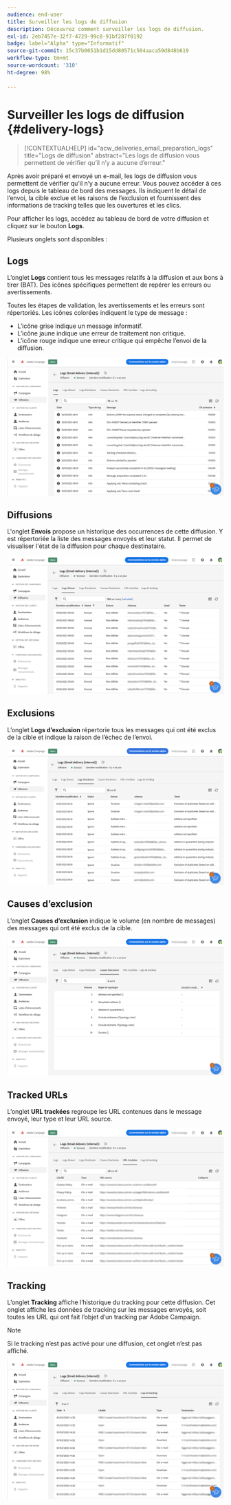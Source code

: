 ```yaml
---
audience: end-user
title: Surveiller les logs de diffusion
description: Découvrez comment surveiller les logs de diffusion.
exl-id: 2eb7457e-32f7-4729-99c8-91bf287f0192
badge: label="Alpha" type="Informatif"
source-git-commit: 15c37b0651b1d15dd80571c504aaca59d848b619
workflow-type: tm+mt
source-wordcount: '310'
ht-degree: 98%

---
```


# Surveiller les logs de diffusion {#delivery-logs}

>[!CONTEXTUALHELP]
>id="acw_deliveries_email_preparation_logs"
>title="Logs de diffusion"
>abstract="Les logs de diffusion vous permettent de vérifier qu’il n’y a aucune d’erreur."

Après avoir préparé et envoyé un e-mail, les logs de diffusion vous permettent de vérifier qu’il n’y a aucune erreur. Vous pouvez accéder à ces logs depuis le tableau de bord des messages. Ils indiquent le détail de l’envoi, la cible exclue et les raisons de l’exclusion et fournissent des informations de tracking telles que les ouvertures et les clics.

Pour afficher les logs, accédez au tableau de bord de votre diffusion et cliquez sur le bouton **Logs**.

Plusieurs onglets sont disponibles :

## Logs

L’onglet **Logs** contient tous les messages relatifs à la diffusion et aux bons à tirer (BAT). Des icônes spécifiques permettent de repérer les erreurs ou avertissements.

Toutes les étapes de validation, les avertissements et les erreurs sont répertoriés. Les icônes colorées indiquent le type de message :

* L’icône grise indique un message informatif.
* L’icône jaune indique une erreur de traitement non critique.
* L’icône rouge indique une erreur critique qui empêche l’envoi de la diffusion.

![](assets/logs.png)

## Diffusions

L&#39;onglet **Envois** propose un historique des occurrences de cette diffusion. Y est répertoriée la liste des messages envoyés et leur statut. Il permet de visualiser l&#39;état de la diffusion pour chaque destinataire.

![](assets/logs2.png)

## Exclusions

L’onglet **Logs d’exclusion** répertorie tous les messages qui ont été exclus de la cible et indique la raison de l’échec de l’envoi.

![](assets/logs3.png)

## Causes d’exclusion

L’onglet **Causes d’exclusion** indique le volume (en nombre de messages) des messages qui ont été exclus de la cible.

![](assets/logs4.png)

## Tracked URLs

L’onglet **URL trackées** regroupe les URL contenues dans le message envoyé, leur type et leur URL source.

![](assets/logs5.png)

## Tracking

L’onglet **Tracking** affiche l’historique du tracking pour cette diffusion. Cet onglet affiche les données de tracking sur les messages envoyés, soit toutes les URL qui ont fait l’objet d’un tracking par Adobe Campaign.

>[!NOTE]
>
>Si le tracking n’est pas activé pour une diffusion, cet onglet n’est pas affiché.

![](assets/logs6.png)
